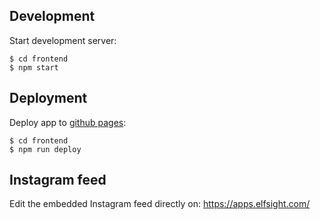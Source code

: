 
## Development
Start development server:
```
$ cd frontend
$ npm start
```

## Deployment
Deploy app to [github pages](https://ynnckth.github.io/scara):
```
$ cd frontend
$ npm run deploy
```

## Instagram feed
Edit the embedded Instagram feed directly on: https://apps.elfsight.com/